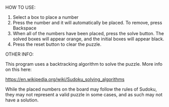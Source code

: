 HOW TO USE:

1. Select a box to place a number
2. Press the number and it will automatically be placed. To remove, press Backspace
3. When all of the numbers have been placed, press the solve button. The solved boxes will appear orange, and the initial boxes will appear black. 
4. Press the reset button to clear the puzzle.

OTHER INFO:

This program uses a backtracking algorithm to solve the puzzle. More info on this here:

https://en.wikipedia.org/wiki/Sudoku_solving_algorithms

While the placed numbers on the board may follow the rules of Sudoku, they may not represent a valid puzzle in some cases, and as such may not have a solution. 